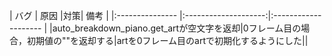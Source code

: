 
| バグ | 原因 |対策| 備考 |
|:--------------- |:--------------------:|:-------------------- |
|auto_breakdown_piano.get_artが空文字を返却|0フレーム目の場合，初期値の""を返却する|artを0フレーム目のartで初期化するようにした||
